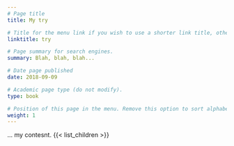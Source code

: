 ```yaml
---
# Page title
title: My try

# Title for the menu link if you wish to use a shorter link title, otherwise remove this option.
linktitle: try

# Page summary for search engines.
summary: Blah, blah, blah...

# Date page published
date: 2018-09-09

# Academic page type (do not modify).
type: book

# Position of this page in the menu. Remove this option to sort alphabetically.
weight: 1
---
```


... my contesnt. {{< list_children >}}
